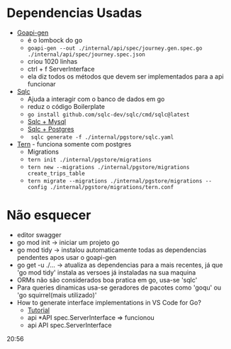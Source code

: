 # Dependencias Usadas
- [Goapi-gen](https://github.com/discord-gophers/goapi-gen)
	- é o lombock do go
	-  ``goapi-gen --out ./internal/api/spec/journey.gen.spec.go ./internal/api/spec/journey.spec.json``
	-  criou 1020 linhas
	-  ctrl + f ServerInterface
   	- ela diz todos os métodos que devem ser implementados para a api funcionar
- [Sqlc](https://github.com/sqlc-dev/sqlc-gen-go)
  - Ajuda a interagir com o banco de dados em go
  - reduz o código Boilerplate
  - ``go install github.com/sqlc-dev/sqlc/cmd/sqlc@latest``
  - [Sqlc + Mysql](https://docs.sqlc.dev/en/stable/tutorials/getting-started-mysql.html) 
  - [Sqlc + Postgres](https://docs.sqlc.dev/en/stable/guides/using-go-and-pgx.html) 
  - `` sqlc generate -f ./internal/pgstore/sqlc.yaml``
- [Tern](https://github.com/jackc/tern) - funciona somente com postgres
  - Migrations
  - ``tern init ./internal/pgstore/migrations``
  - ``tern new --migrations ./internal/pgstore/migrations create_trips_table``
  - ``tern migrate --migrations ./internal/pgstore/migrations --config ./internal/pgstore/migrations/tern.conf``

# Não esquecer
- editor swagger
- go mod init -> iniciar um projeto go
- go mod tidy -> instalou automaticamente todas as dependencias pendentes apos usar o goapi-gen
- go get -u ./... -> atualiza as dependencias para a mais recentes, já que 'go mod tidy' instala as versoes já instaladas na sua maquina
- ORMs não são considerados boa pratica em go, usa-se 'sqlc'
- Para queries dinamicas usa-se geradores de pacotes como 'goqu' ou 'go squirrel(mais utilizado)'
- How to generate interface implementations in VS Code for Go? 
  - [Tutorial](https://stackoverflow.com/questions/75591450/how-to-generate-interface-implementations-in-vs-code-for-go)
  - api *API spec.ServerInterface => funcionou
  - api API spec.ServerInterface

20:56